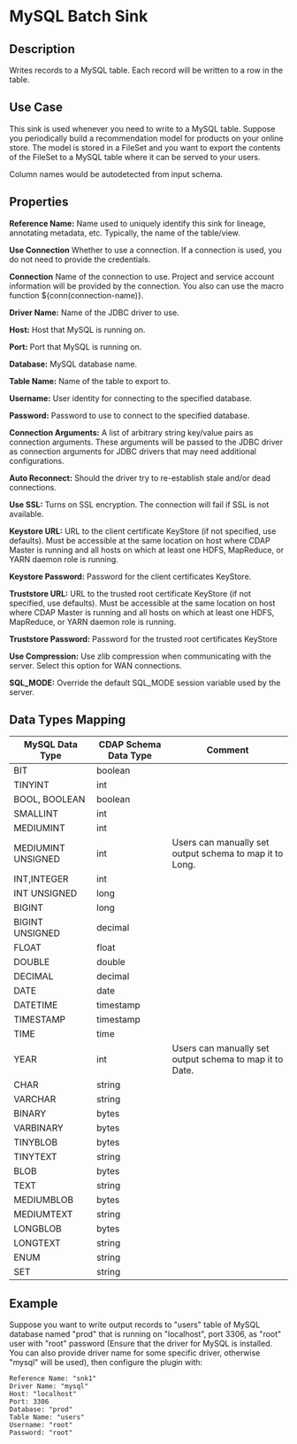 # MySQL Batch Sink


Description
-----------
Writes records to a MySQL table. Each record will be written to a row in the table.


Use Case
--------
This sink is used whenever you need to write to a MySQL table.
Suppose you periodically build a recommendation model for products on your online store.
The model is stored in a FileSet and you want to export the contents
of the FileSet to a MySQL table where it can be served to your users.

Column names would be autodetected from input schema.

Properties
----------
**Reference Name:** Name used to uniquely identify this sink for lineage, annotating metadata, etc.
Typically, the name of the table/view.

**Use Connection** Whether to use a connection. If a connection is used, you do not need to provide the credentials.

**Connection** Name of the connection to use. Project and service account information will be provided by the connection.
You also can use the macro function ${conn(connection-name)}.

**Driver Name:** Name of the JDBC driver to use.

**Host:** Host that MySQL is running on.

**Port:** Port that MySQL is running on.

**Database:** MySQL database name.

**Table Name:** Name of the table to export to.

**Username:** User identity for connecting to the specified database.

**Password:** Password to use to connect to the specified database.

**Connection Arguments:** A list of arbitrary string key/value pairs as connection arguments. These arguments
will be passed to the JDBC driver as connection arguments for JDBC drivers that may need additional configurations.

**Auto Reconnect:** Should the driver try to re-establish stale and/or dead connections.

**Use SSL:** Turns on SSL encryption. The connection will fail if SSL is not available.

**Keystore URL:** URL to the client certificate KeyStore (if not specified, use defaults). Must be accessible at the
same location on host where CDAP Master is running and all hosts on which at least one HDFS, MapReduce, or YARN daemon
role is running.

**Keystore Password:** Password for the client certificates KeyStore.

**Truststore URL:** URL to the trusted root certificate KeyStore (if not specified, use defaults). Must be accessible at
the same location on host where CDAP Master is running and all hosts on which at least one HDFS, MapReduce, or YARN
daemon role is running.

**Truststore Password:** Password for the trusted root certificates KeyStore

**Use Compression:** Use zlib compression when communicating with the server. Select this option for WAN
connections.

**SQL_MODE:** Override the default SQL_MODE session variable used by the server.


Data Types Mapping
----------
| MySQL Data Type    | CDAP Schema Data Type | Comment                                                 |
|--------------------|-----------------------|---------------------------------------------------------|
| BIT                | boolean               |                                                         |
| TINYINT            | int                   |                                                         |
| BOOL, BOOLEAN      | boolean               |                                                         |
| SMALLINT           | int                   |                                                         |
| MEDIUMINT          | int                   |                                                         |
| MEDIUMINT UNSIGNED | int                   | Users can manually set output schema to map it to Long. |
| INT,INTEGER        | int                   |                                                         |
| INT UNSIGNED       | long                  |                                                         |
| BIGINT             | long                  |                                                         |
| BIGINT UNSIGNED    | decimal               |                                                         |
| FLOAT              | float                 |                                                         |
| DOUBLE             | double                |                                                         |
| DECIMAL            | decimal               |                                                         |
| DATE               | date                  |                                                         |
| DATETIME           | timestamp             |                                                         |
| TIMESTAMP          | timestamp             |                                                         |
| TIME               | time                  |                                                         |
| YEAR               | int                   | Users can manually set output schema to map it to Date. |
| CHAR               | string                |                                                         |
| VARCHAR            | string                |                                                         |
| BINARY             | bytes                 |                                                         |
| VARBINARY          | bytes                 |                                                         |
| TINYBLOB           | bytes                 |                                                         |
| TINYTEXT           | string                |                                                         |
| BLOB               | bytes                 |                                                         |
| TEXT               | string                |                                                         |
| MEDIUMBLOB         | bytes                 |                                                         |
| MEDIUMTEXT         | string                |                                                         |
| LONGBLOB           | bytes                 |                                                         |
| LONGTEXT           | string                |                                                         |
| ENUM               | string                |                                                         |
| SET                | string                |                                                         |


Example
-------
Suppose you want to write output records to "users" table of MySQL database named "prod" that is running on "localhost", 
port 3306, as "root" user with "root" password (Ensure that the driver for MySQL is installed. You can also provide 
driver name for some specific driver, otherwise "mysql" will be used), then configure the plugin with: 

```
Reference Name: "snk1"
Driver Name: "mysql"
Host: "localhost"
Port: 3306
Database: "prod"
Table Name: "users"
Username: "root"
Password: "root"
```
